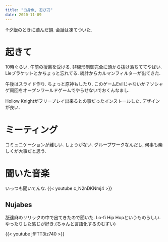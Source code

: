 ```yaml
---
title: "白身魚, 忍び刀"
date: 2020-11-09
---
```


↑夕飯のときに踏んだ韻. 会話は凍てついた.
# 起きて
10時ぐらい. 午前の授業を受ける. 非線形制御完全に頭から抜け落ちててやばい. Lieブラケットとかちょっと忘れてる. 統計からカルマンフィルターが出てきた.

午後はスライド作り. ちょっと原神もしたり. このゲームEvilじゃないか？ソシャゲ周回をオープンワールドゲームでやらせないでおくんなまし.

Hollow Knightがフリープレイ出来るとの事だったインストールした. デザインが良い.
# ミーティング
コミュニケーションが難しい. しょうがない. グループワークなんだし, 何事も楽しくが大事だと思う.

# 聞いた音楽
いっつも聞いてんな.
{{< youtube c_N2nDKNmj4 >}}

## Nujabes
舐達麻のリリックの中で出てきたので聞いた. Lo-fi Hip Hopというものらしい. ゆったりした感じが好き.(ちゃんと言語化するのむずい)

{{< youtube jfFTT3iz740 >}}